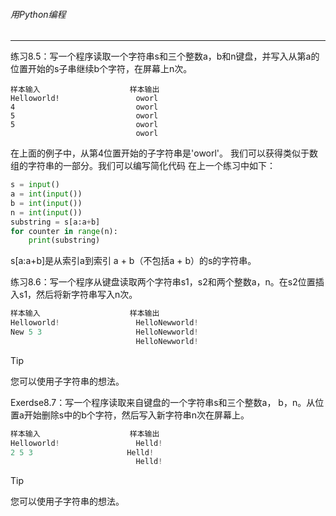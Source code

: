 ###### 用Python编程
---


练习8.5：写一个程序读取一个字符串s和三个整数a，b和n键盘，并写入从第a的位置开始的s子串继续b个字符，在屏幕上n次。

```
样本输入                    样本输出
Helloworld!                 oworl
4                           oworl
5                           oworl
5                           oworl
                            oworl
```



在上面的例子中，从第4位置开始的子字符串是'oworl'。
我们可以获得类似于数组的字符串的一部分。我们可以编写简化代码
在上一个练习中如下：

```python
s = input()
a = int(input())
b = int(input())
n = int(input())
substring = s[a:a+b]
for counter in range(n):
    print(substring)
```

s[a:a+b]是从索引a到索引 a + b（不包括a + b）的s的字符串。


练习8.6：写一个程序从键盘读取两个字符串s1，s2和两个整数a，n。在s2位置插入s1，然后将新字符串写入n次。

```python
样本输入                    样本输出
Helloworld!                 HelloNewworld!
New 5 3                     HelloNewworld!
                            HelloNewworld!
```

> [!TIP]
> 您可以使用子字符串的想法。

Exerdse8.7：写一个程序读取来自键盘的一个字符串s和三个整数a， b，n。从位置a开始删除s中的b个字符，然后写入新字符串n次在屏幕上。

```python
样本输入                    样本输出
Helloworld!                 Helld!
2 5 3                     Helld!
                            Helld!
```

> [!TIP]
> 您可以使用子字符串的想法。

